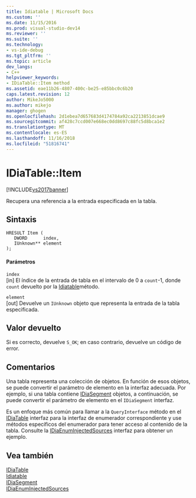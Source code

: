 ```yaml
---
title: Idiatable | Microsoft Docs
ms.custom: ''
ms.date: 11/15/2016
ms.prod: visual-studio-dev14
ms.reviewer: ''
ms.suite: ''
ms.technology:
- vs-ide-debug
ms.tgt_pltfrm: ''
ms.topic: article
dev_langs:
- C++
helpviewer_keywords:
- IDiaTable::Item method
ms.assetid: eae11b26-4807-400c-be25-e85bbc0c6b20
caps.latest.revision: 12
author: MikeJo5000
ms.author: mikejo
manager: ghogen
ms.openlocfilehash: 2d1ebea7d657683d4174784a92ca2213851dcae9
ms.sourcegitcommit: af428c7ccd007e668ec0dd8697c88fc5d8bca1e2
ms.translationtype: MT
ms.contentlocale: es-ES
ms.lasthandoff: 11/16/2018
ms.locfileid: "51816741"
---
```

# <a name="idiatableitem"></a>IDiaTable::Item
[!INCLUDE[vs2017banner](../../includes/vs2017banner.md)]

Recupera una referencia a la entrada especificada en la tabla.  
  
## <a name="syntax"></a>Sintaxis  
  
```cpp#  
HRESULT Item (   
   DWORD      index,  
   IUnknown** element  
);  
```  
  
#### <a name="parameters"></a>Parámetros  
 `index`  
 [in] El índice de la entrada de tabla en el intervalo de 0 a `count`-1, donde `count` devuelto por la [Idiatable](../../debugger/debug-interface-access/idiatable-get-count.md)método.  
  
 `element`  
 [out] Devuelve un `IUnknown` objeto que representa la entrada de la tabla especificada.  
  
## <a name="return-value"></a>Valor devuelto  
 Si es correcto, devuelve `S_OK`; en caso contrario, devuelve un código de error.  
  
## <a name="remarks"></a>Comentarios  
 Una tabla representa una colección de objetos. En función de esos objetos, se puede convertir el parámetro de elemento en la interfaz adecuada. Por ejemplo, si una tabla contiene [IDiaSegment](../../debugger/debug-interface-access/idiasegment.md) objetos, a continuación, se puede convertir el parámetro de elemento en el `IDiaSegment` interfaz.  
  
 Es un enfoque más común para llamar a la `QueryInterface` método en el [IDiaTable](../../debugger/debug-interface-access/idiatable.md) interfaz para la interfaz de enumerador correspondiente y use métodos específicos del enumerador para tener acceso al contenido de la tabla. Consulte la [IDiaEnumInjectedSources](../../debugger/debug-interface-access/idiaenuminjectedsources.md) interfaz para obtener un ejemplo.  
  
## <a name="see-also"></a>Vea también  
 [IDiaTable](../../debugger/debug-interface-access/idiatable.md)   
 [Idiatable](../../debugger/debug-interface-access/idiatable-get-count.md)   
 [IDiaSegment](../../debugger/debug-interface-access/idiasegment.md)   
 [IDiaEnumInjectedSources](../../debugger/debug-interface-access/idiaenuminjectedsources.md)



